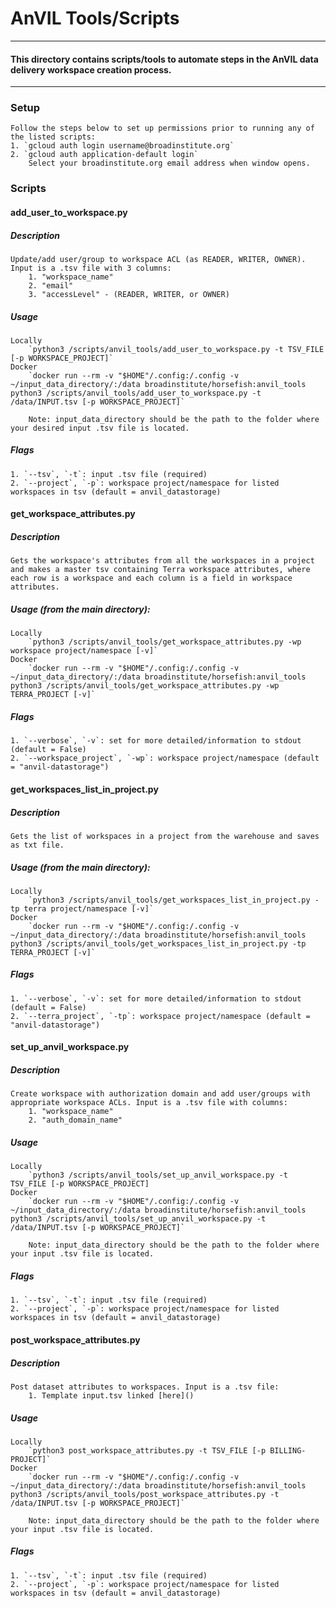 # AnVIL Tools/Scripts

------------------------
#### This directory contains scripts/tools to automate steps in the AnVIL data delivery workspace creation process.
------------------------

### Setup
    Follow the steps below to set up permissions prior to running any of the listed scripts:
    1. `gcloud auth login username@broadinstitute.org`
    2. `gcloud auth application-default login`
        Select your broadinstitute.org email address when window opens.

### Scripts

#### **add_user_to_workspace.py**
##### Description
    Update/add user/group to workspace ACL (as READER, WRITER, OWNER). Input is a .tsv file with 3 columns:
        1. "workspace_name"
        2. "email"
        3. "accessLevel" - (READER, WRITER, or OWNER)
##### Usage
    Locally
        `python3 /scripts/anvil_tools/add_user_to_workspace.py -t TSV_FILE [-p WORKSPACE_PROJECT]`
    Docker
        `docker run --rm -v "$HOME"/.config:/.config -v ~/input_data_directory/:/data broadinstitute/horsefish:anvil_tools  python3 /scripts/anvil_tools/add_user_to_workspace.py -t /data/INPUT.tsv [-p WORKSPACE_PROJECT]`

        Note: input_data_directory should be the path to the folder where your desired input .tsv file is located.
##### Flags
    1. `--tsv`, `-t`: input .tsv file (required)
    2. `--project`, `-p`: workspace project/namespace for listed workspaces in tsv (default = anvil_datastorage)


#### **get_workspace_attributes.py**
##### Description 
    Gets the workspace's attributes from all the workspaces in a project and makes a master tsv containing Terra workspace attributes, where each row is a workspace and each column is a field in workspace attributes.
##### Usage (from the main directory):
    Locally
        `python3 /scripts/anvil_tools/get_workspace_attributes.py -wp workspace project/namespace [-v]`
    Docker
        `docker run --rm -v "$HOME"/.config:/.config -v ~/input_data_directory/:/data broadinstitute/horsefish:anvil_tools  python3 /scripts/anvil_tools/get_workspace_attributes.py -wp TERRA_PROJECT [-v]`
##### Flags
    1. `--verbose`, `-v`: set for more detailed/information to stdout (default = False)
    2. `--workspace_project`, `-wp`: workspace project/namespace (default = "anvil-datastorage")


#### **get_workspaces_list_in_project.py**
##### Description 
    Gets the list of workspaces in a project from the warehouse and saves as txt file.
##### Usage (from the main directory):
    Locally
        `python3 /scripts/anvil_tools/get_workspaces_list_in_project.py -tp terra project/namespace [-v]`
    Docker
        `docker run --rm -v "$HOME"/.config:/.config -v ~/input_data_directory/:/data broadinstitute/horsefish:anvil_tools  python3 /scripts/anvil_tools/get_workspaces_list_in_project.py -tp TERRA_PROJECT [-v]`
##### Flags
    1. `--verbose`, `-v`: set for more detailed/information to stdout (default = False)
    2. `--terra_project`, `-tp`: workspace project/namespace (default = "anvil-datastorage")


#### **set_up_anvil_workspace.py**
##### Description
    Create workspace with authorization domain and add user/groups with appropriate workspace ACLs. Input is a .tsv file with columns:
        1. "workspace_name"
        2. "auth_domain_name"
##### Usage
    Locally
        `python3 /scripts/anvil_tools/set_up_anvil_workspace.py -t TSV_FILE [-p WORKSPACE_PROJECT]
    Docker
        `docker run --rm -v "$HOME"/.config:/.config -v ~/input_data_directory/:/data broadinstitute/horsefish:anvil_tools  python3 /scripts/anvil_tools/set_up_anvil_workspace.py -t /data/INPUT.tsv [-p WORKSPACE_PROJECT]`

        Note: input_data_directory should be the path to the folder where your input .tsv file is located.
##### Flags
    1. `--tsv`, `-t`: input .tsv file (required)
    2. `--project`, `-p`: workspace project/namespace for listed workspaces in tsv (default = anvil_datastorage)


#### **post_workspace_attributes.py**
##### Description
    Post dataset attributes to workspaces. Input is a .tsv file:
        1. Template input.tsv linked [here]()
##### Usage
    Locally
        `python3 post_workspace_attributes.py -t TSV_FILE [-p BILLING-PROJECT]`
    Docker
        `docker run --rm -v "$HOME"/.config:/.config -v ~/input_data_directory/:/data broadinstitute/horsefish:anvil_tools  python3 /scripts/anvil_tools/post_workspace_attributes.py -t /data/INPUT.tsv [-p WORKSPACE_PROJECT]`

        Note: input_data_directory should be the path to the folder where your input .tsv file is located.
##### Flags
    1. `--tsv`, `-t`: input .tsv file (required)
    2. `--project`, `-p`: workspace project/namespace for listed workspaces in tsv (default = anvil_datastorage)
